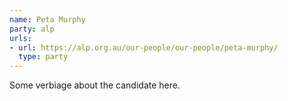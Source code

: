```yaml
---
name: Peta Murphy
party: alp
urls:
- url: https://alp.org.au/our-people/our-people/peta-murphy/
  type: party
---
```

Some verbiage about the candidate here.
